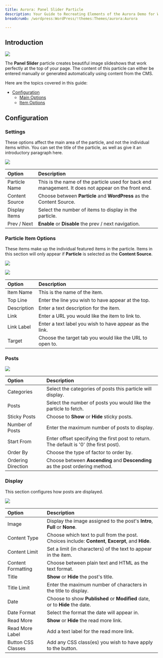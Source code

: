 ```yaml
---
title: Aurora: Panel Slider Particle
description: Your Guide to Recreating Elements of the Aurora Demo for WordPress
breadcrumb: /wordpress:WordPress/!themes:Themes/aurora:Aurora

---
```


## Introduction

![](assets/particle_panel1.jpeg)

The **Panel Slider** particle creates beautiful image slideshows that work perfectly at the top of your page. The content of this particle can either be entered manually or generated automatically using content from the CMS.

Here are the topics covered in this guide:

* [Configuration](#configuration)
    - [Main Options](#main-options)
    - [Item Options](#item-options)

## Configuration

### Settings 

These options affect the main area of the particle, and not the individual items within. You can set the title of the particle, as well as give it an introductory paragraph here.

![](assets/particle_panel2.jpeg)

| Option         | Description                                                                                         |
| :-----         | :-----                                                                                              |
| Particle Name  | This is the name of the particle used for back end management. It does not appear on the front end. |
| Content Source | Choose between **Particle** and **WordPress** as the Content Source.                                   |
| Display Items  | Select the number of items to display in the particle.                                              |
| Prev / Next    | **Enable** or **Disable** the prev / next navigation.                                               |

### Particle Item Options

These items make up the individual featured items in the particle. Items in this section will only appear if **Particle** is selected as the **Content Source**.

![](assets/particle_panel3.jpeg)

![](assets/particle_panel4.jpeg)

| Option      | Description                                              |
| :-----      | :-----                                                   |
| Item Name   | This is the name of the item.                            |
| Top Line    | Enter the line you wish to have appear at the top.       |
| Description | Enter a text description for the item.                   |
| Link        | Enter a URL you would like the item to link to.          |
| Link Label  | Enter a text label you wish to have appear as the link.  |
| Target      | Choose the target tab you would like the URL to open to. |

### Posts

![](assets/particle_panel5.jpeg)

| Option             | Description                                                                                  |
| :-----             | :-----                                                                                       |
| Categories         | Select the categories of posts this particle will display.                                |
| Posts              | Select the number of posts you would like the particle to fetch.                          |
| Sticky Posts       | Choose to **Show** or **Hide** sticky posts.                                                 |
| Number of Posts    | Enter the maximum number of posts to display.                                             |
| Start From         | Enter offset specifying the first post to return. The default is '0' (the first post). |
| Order By           | Choose the type of factor to order by.                                                       |
| Ordering Direction | Choose between **Ascending** and **Descending** as the post ordering method.              |

### Display

This section configures how posts are displayed.

![](assets/particle_panel6.jpeg)

| Option             | Description                                                                                          |
| :-----             | :-----                                                                                               |
| Image              | Display the image assigned to the post's **Intro**, **Full** or **None**.                         |
| Content Type       | Choose which text to pull from the post. Choices include: **Content**, **Excerpt**, and **Hide**. |
| Content Limit      | Set a limit (in characters) of the text to appear in the item.                                       |
| Content Formatting | Choose between plain text and HTML as the text format.                                               |
| Title              | **Show** or **Hide** the post's title.                                                            |
| Title Limit        | Enter the maximum number of characters in the title to display.                                      |
| Date               | Choose to show **Published** or **Modified** date, or to **Hide** the date.                          |
| Date Format        | Select the format the date will appear in.                                                           |
| Read More          | **Show** or **Hide** the read more link.                                                             |
| Read More Label    | Add a text label for the read more link.                                                             |
| Button CSS Classes | Add any CSS class(es) you wish to have apply to the button.                                          |
